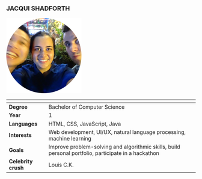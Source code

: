 ### JACQUI SHADFORTH

<img src="../images/shadforth_jacqueline.png" width="200px" height="200px">

| []() | []() |
|---|---|
| __Degree__ | Bachelor of Computer Science |
| __Year__ | 1 |
| __Languages__ | HTML, CSS, JavaScript, Java |
| __Interests__ | Web development, UI/UX, natural language processing, machine learning |
| __Goals__ | Improve problem-solving and algorithmic skills, build personal portfolio, participate in a hackathon |
| __Celebrity crush__ | Louis C.K. |
